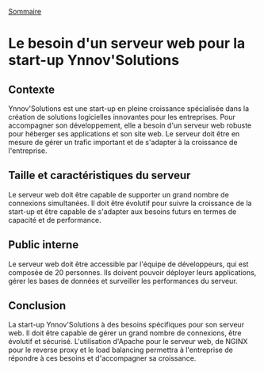 [Sommaire](./README.md)


# Le besoin d'un serveur web pour la start-up Ynnov'Solutions


## Contexte

Ynnov'Solutions est une start-up en pleine croissance spécialisée dans la création de solutions logicielles innovantes pour les entreprises. Pour accompagner son développement, elle a besoin d'un serveur web robuste pour héberger ses applications et son site web. Le serveur doit être en mesure de gérer un trafic important et de s'adapter à la croissance de l'entreprise.


## Taille et caractéristiques du serveur

Le serveur web doit être capable de supporter un grand nombre de connexions simultanées. Il doit être évolutif pour suivre la croissance de la start-up et être capable de s'adapter aux besoins futurs en termes de capacité et de performance.


## Public interne

Le serveur web doit être accessible par l'équipe de développeurs, qui est composée de 20 personnes. Ils doivent pouvoir déployer leurs applications, gérer les bases de données et surveiller les performances du serveur.


## Conclusion

La start-up Ynnov'Solutions à des besoins spécifiques pour son serveur web. Il doit être capable de gérer un grand nombre de connexions, être évolutif et sécurisé. L'utilisation d'Apache pour le serveur web, de NGINX pour le reverse proxy et le load balancing permettra à l'entreprise de répondre à ces besoins et d'accompagner sa croissance.



